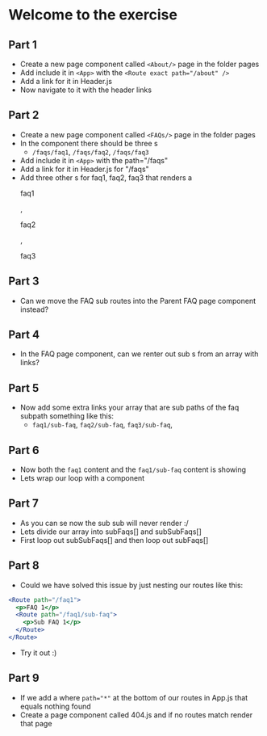 # Welcome to the exercise

## Part 1

- Create a new page component called `<About/>` page in the folder pages
- Add include it in `<App>` with the `<Route exact path="/about" />`
- Add a link for it in Header.js
- Now navigate to it with the header links

## Part 2

- Create a new page component called `<FAQs/>` page in the folder pages
- In the component there should be three <Link>s
  - `/faqs/faq1`, `/faqs/faq2`, `/faqs/faq3`
- Add include it in `<App>` with the path="/faqs"
- Add a link for it in Header.js for "/faqs"
- Add three other <Route>s for faq1, faq2, faq3 that renders a <p>faq1</p>, <p>faq2</p>, <p>faq3</p>

## Part 3

- Can we move the FAQ sub routes into the Parent FAQ page component instead?

## Part 4

- In the FAQ page component, can we renter out sub <Route>s from an array with links?

## Part 5

- Now add some extra links your array that are sub paths of the faq subpath something like this:
  - `faq1/sub-faq`, `faq2/sub-faq`, `faq3/sub-faq`,

## Part 6

- Now both the `faq1` content and the `faq1/sub-faq` content is showing
- Lets wrap our <Route> loop with a <Switch> component

## Part 7

- As you can se now the sub sub will never render :/
- Lets divide our array into subFaqs[] and subSubFaqs[]
- First loop out subSubFaqs[] and then loop out subFaqs[]

## Part 8

- Could we have solved this issue by just nesting our routes like this:

```jsx
<Route path="/faq1">
  <p>FAQ 1</p>
  <Route path="/faq1/sub-faq">
    <p>Sub FAQ 1</p>
  </Route>
</Route>
```

- Try it out :)

## Part 9

- If we add a <Route> where `path="*"` at the bottom of our routes in App.js that equals nothing found
- Create a page component called 404.js and if no routes match render that page
